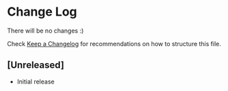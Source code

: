 # Change Log

There will be no changes :)

Check [Keep a Changelog](http://keepachangelog.com/) for recommendations on how to structure this file.

## [Unreleased]

- Initial release

